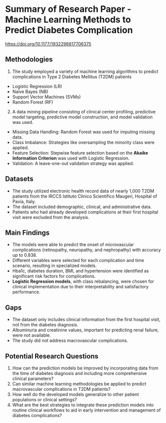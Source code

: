 # Summary of Research Paper - Machine Learning Methods to Predict Diabetes Complication
https://doi.org/10.1177/1932296817706375

## Methodologies
1. The study employed a variety of machine learning algorithms to predict complications in Type 2 Diabetes Mellitus (T2DM) patients
- Logistic Regression (LR)
- Naïve Bayes (NB)
- Support Vector Machines (SVMs)
- Random Forest (RF)
2. A data mining pipeline consisting of clinical center profiling, predictive model targeting, predictive model construction, and model validation was used.

- Missing Data Handling: Random Forest was used for imputing missing data.
- Class Imbalance: Strategies like oversampling the minority class were applied.
- Feature Selection: Stepwise feature selection based on the **Akaike Information Criterion** was used with Logistic Regression.
- Validation: A leave-one-out validation strategy was applied.

## Datasets
- The study utilized electronic health record data of nearly 1,000 T2DM patients from the IRCCS Istituto Clinico Scientifico Maugeri, Hospital of Pavia, Italy. 
- The dataset included demographic, clinical, and administrative data.
- Patients who had already developed complications at their first hospital visit were excluded from the analysis.

## Main Findings
- The models were able to predict the onset of microvascular complications (retinopathy, neuropathy, and nephropathy) with accuracy up to 0.838.
- Different variables were selected for each complication and time scenario, resulting in specialized models.
- Hba1c, diabetes duration, BMI, and hypertension were identified as significant risk factors for complications.
- **Logistic Regression models**, with class rebalancing, were chosen for clinical implementation due to their interpretability and satisfactory performance.


## Gaps
- The dataset only includes clinical information from the first hospital visit, not from the diabetes diagnosis.
- Albuminuria and creatinine values, important for predicting renal failure, were not available.
- The study did not address macrovascular complications.

## Potential Research Questions
1. How can the prediction models be improved by incorporating data from the time of diabetes diagnosis and including more comprehensive clinical parameters?
2. Can similar machine learning methodologies be applied to predict macrovascular complications in T2DM patients?
3. How well do the developed models generalize to other patient populations or clinical settings?
4. What are the best strategies to integrate these prediction models into routine clinical workflows to aid in early intervention and management of diabetes complications?